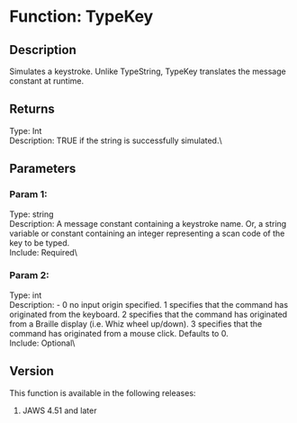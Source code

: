 # Function: TypeKey

## Description

Simulates a keystroke. Unlike TypeString, TypeKey translates the message
constant at runtime.

## Returns

Type: Int\
Description: TRUE if the string is successfully simulated.\

## Parameters

### Param 1:

Type: string\
Description: A message constant containing a keystroke name. Or, a
string variable or constant containing an integer representing a scan
code of the key to be typed.\
Include: Required\

### Param 2:

Type: int\
Description: - 0 no input origin specified. 1 specifies that the command
has originated from the keyboard. 2 specifies that the command has
originated from a Braille display (i.e. Whiz wheel up/down). 3 specifies
that the command has originated from a mouse click. Defaults to 0.\
Include: Optional\

## Version

This function is available in the following releases:

1.  JAWS 4.51 and later
